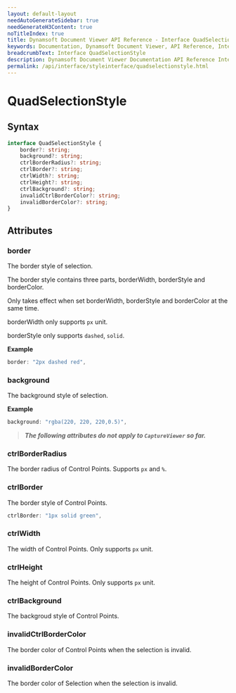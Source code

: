 ```yaml
---
layout: default-layout
needAutoGenerateSidebar: true
needGenerateH3Content: true
noTitleIndex: true
title: Dynamsoft Document Viewer API Reference - Interface QuadSelectionStyle
keywords: Documentation, Dynamsoft Document Viewer, API Reference, Interface QuadSelectionStyle
breadcrumbText: Interface QuadSelectionStyle
description: Dynamsoft Document Viewer Documentation API Reference Interface QuadSelectionStyle Page
permalink: /api/interface/styleinterface/quadselectionstyle.html
---
```


# QuadSelectionStyle

## Syntax

```typescript
interface QuadSelectionStyle {
	border?: string; 
	background?: string; 
	ctrlBorderRadius?: string; 
    ctrlBorder?: string; 
	ctrlWidth?: string; 
	ctrlHeight?: string; 
	ctrlBackground?: string; 
	invalidCtrlBorderColor?: string; 
	invalidBorderColor?: string; 
}
```

## Attributes

### border

The border style of selection.

The border style contains three parts, borderWidth, borderStyle and borderColor.

Only takes effect when set borderWidth, borderStyle and borderColor at the same time.

borderWidth only supports `px` unit.

borderStyle only supports `dashed`, `solid`.

**Example**

```typescript
border: "2px dashed red", 
```

### background

The background style of selection.

**Example**

```typescript
background: "rgba(220, 220, 220,0.5)", 
```

> ***The following attributes do not apply to `CaptureViewer` so far.***

### ctrlBorderRadius

The border radius of Control Points. Supports `px` and `%`.

### ctrlBorder

The border style of Control Points.

```typescript
ctrlBorder: "1px solid green", 
```

### ctrlWidth

The width of Control Points. Only supports `px` unit.

### ctrlHeight

The height of Control Points. Only supports `px` unit.

### ctrlBackground

The backgroud style of Control Points.

### invalidCtrlBorderColor

The border color of Control Points when the selection is invalid.

### invalidBorderColor

The border color of Selection when the selection is invalid.